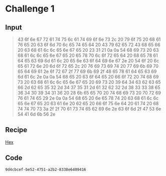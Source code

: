 # Challenge 1

## Input
> 43 6f 6e 67 72 61 74 75 6c 61 74 69 6f 6e 73 2c 20 79 6f 75 20 68 61 76 65 20 63 6f 6d 70 6c 65 74 65 64 20 43 79 62 65 72 43 68 65 66 20 63 68 61 6c 6c 65 6e 67 65 20 23 31 21 0a 0a 54 68 69 73 20 63 68 61 6c 6c 65 6e 67 65 20 65 78 70 6c 6f 72 65 64 20 68 65 78 61 64 65 63 69 6d 61 6c 20 65 6e 63 6f 64 69 6e 67 2e 20 54 6f 20 6c 65 61 72 6e 20 6d 6f 72 65 2c 20 76 69 73 69 74 20 77 69 6b 69 70 65 64 69 61 2e 6f 72 67 2f 77 69 6b 69 2f 48 65 78 61 64 65 63 69 6d 61 6c 2e 0a 0a 54 68 65 20 63 6f 64 65 20 66 6f 72 20 74 68 69 73 20 63 68 61 6c 6c 65 6e 67 65 20 69 73 20 39 64 34 63 62 63 65 66 2d 62 65 35 32 2d 34 37 35 31 2d 61 32 62 32 2d 38 33 33 38 65 36 34 30 39 34 31 36 20 28 6b 65 65 70 20 74 68 69 73 20 70 72 69 76 61 74 65 29 2e 0a 0a 54 68 65 20 6e 65 78 74 20 63 68 61 6c 6c 65 6e 67 65 20 63 61 6e 20 62 65 20 66 6f 75 6e 64 20 61 74 20 68 74 74 70 73 3a 2f 2f 70 61 73 74 65 62 69 6e 2e 63 6f 6d 2f 47 53 6e 54 41 6d 6b 56 2e

## Recipe
[Hex](https://en.wikipedia.org/wiki/Hexadecimal)

## Code
`9d4cbcef-be52-4751-a2b2-8338e6409416`
